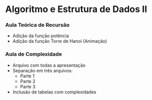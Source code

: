 # Algoritmo e Estrutura de Dados II

### Aula Teórica de Recursão
+ Adição da função potência
+ Adição da função Torre de Hanoi (Animação)

### Aula de Complexidade
+ Arquivo com todas a apresentação
+ Separação em três arquivos:
  + Parte 1
  + Parte 2
  + Parte 3
+ Inclusão de tabelas com complexidades
